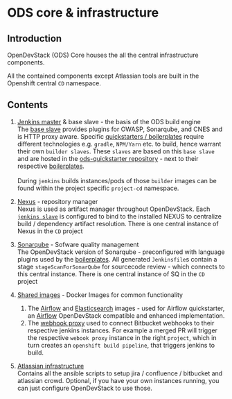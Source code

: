# ODS core & infrastructure

## Introduction
OpenDevStack (ODS) Core houses the all the central infrastructure components.

All the contained components except Atlassian tools are built in the Openshift central `CD` namespace.

## Contents
1. [Jenkins master](jenkins/master) & base slave - the basis of the ODS build engine <br>
The [base slave](jenkins/slave-base) provides plugins for OWASP, Sonarqube, and CNES and is HTTP proxy aware.
Specific [quickstarters / boilerplates](https://github.com/opendevstack/ods-quickstarters/tree/master) require different technologies e.g. `gradle`, `NPM/Yarn` etc. to build, hence warrant their own `builder slaves`. These `slaves` are based on this `base slave` and are hosted in the [ods-quickstarter repository](https://github.com/opendevstack/ods-quickstarters/tree/master/common/jenkins-slaves) - next to their respective [boilerplates](https://github.com/opendevstack/ods-quickstarters/tree/master). <br><br>During `jenkins` builds instances/pods of those `builder` images can be found within the project specific `project-cd` namespace.

1. [Nexus](nexus) - repository manager <br>
Nexus is used as artifact manager throughout OpenDevStack. Each [`jenkins slave`](https://github.com/opendevstack/ods-quickstarters/tree/master/common/jenkins-slaves) is configured to bind to the installed NEXUS to centralize build / dependency artifact resolution. There is one central instance of Nexus in the `CD` project

1. [Sonarqube](sonarqube) - Sofware quality management <br>
The OpenDevStack version of Sonarqube - preconfigured with language plugins used by the [boilerplates](https://github.com/opendevstack/ods-quickstarters/tree/master). All generated `Jenkinsfile`s contain a stage `stageScanForSonarQube` for sourcecode review - which connects to this central instance. There is one central instance of SQ in the `CD` project

4. [Shared images](shared-images) - Docker Images for common functionality <br>
   1. The [Airflow](shared-images/airflow) and [Elasticsearch](shared-images/elasticsearch) images - used for Airflow quickstarter, an [Airflow](https://airflow.apache.org/) OpenDevStack compatible and enhanced implementation.
   2. The [webhook proxy](jenkins/webhook-proxy) used to connect Bitbucket webhooks to their respective jenkins instances. For example a merged PR will trigger the respective `webook proxy` instance in the right `project`, which in turn creates an `openshift build pipeline`, that triggers jenkins to build.

5. [Atlassian infrastructure](infrastructure-setup) <br>
Contains all the ansible scripts to setup jira / confluence / bitbucket and atlassian crowd. Optional, if you have your own instances running, you can just configure OpenDevStack to use those.
